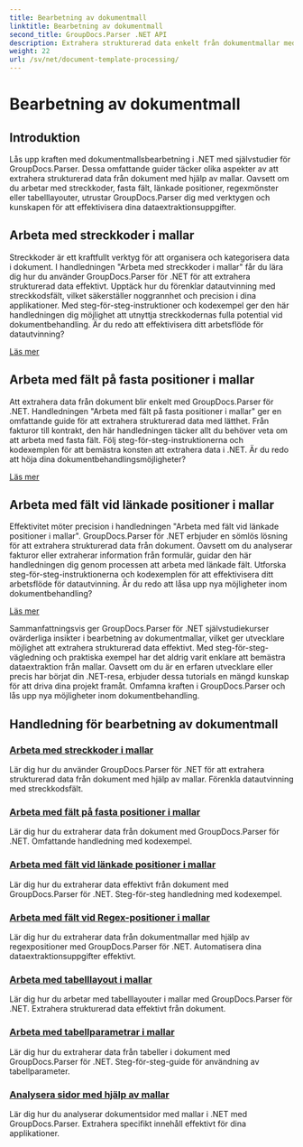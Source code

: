 ```yaml
---
title: Bearbetning av dokumentmall
linktitle: Bearbetning av dokumentmall
second_title: GroupDocs.Parser .NET API
description: Extrahera strukturerad data enkelt från dokumentmallar med GroupDocs.Parser för .NET. Lär dig att arbeta med streckkoder, fält, regex och tabelllayouter.
weight: 22
url: /sv/net/document-template-processing/
---
```


# Bearbetning av dokumentmall


## Introduktion

Lås upp kraften med dokumentmallsbearbetning i .NET med självstudier för GroupDocs.Parser. Dessa omfattande guider täcker olika aspekter av att extrahera strukturerad data från dokument med hjälp av mallar. Oavsett om du arbetar med streckkoder, fasta fält, länkade positioner, regexmönster eller tabelllayouter, utrustar GroupDocs.Parser dig med verktygen och kunskapen för att effektivisera dina dataextraktionsuppgifter.

## Arbeta med streckkoder i mallar

Streckkoder är ett kraftfullt verktyg för att organisera och kategorisera data i dokument. I handledningen "Arbeta med streckkoder i mallar" får du lära dig hur du använder GroupDocs.Parser för .NET för att extrahera strukturerad data effektivt. Upptäck hur du förenklar datautvinning med streckkodsfält, vilket säkerställer noggrannhet och precision i dina applikationer. Med steg-för-steg-instruktioner och kodexempel ger den här handledningen dig möjlighet att utnyttja streckkodernas fulla potential vid dokumentbehandling. Är du redo att effektivisera ditt arbetsflöde för datautvinning?

[Läs mer](./working-with-barcodes-in-templates/)

## Arbeta med fält på fasta positioner i mallar

Att extrahera data från dokument blir enkelt med GroupDocs.Parser för .NET. Handledningen "Arbeta med fält på fasta positioner i mallar" ger en omfattande guide för att extrahera strukturerad data med lätthet. Från fakturor till kontrakt, den här handledningen täcker allt du behöver veta om att arbeta med fasta fält. Följ steg-för-steg-instruktionerna och kodexemplen för att bemästra konsten att extrahera data i .NET. Är du redo att höja dina dokumentbehandlingsmöjligheter?

[Läs mer](./working-with-fields-at-fixed-positions-in-templates/)

## Arbeta med fält vid länkade positioner i mallar

Effektivitet möter precision i handledningen "Arbeta med fält vid länkade positioner i mallar". GroupDocs.Parser för .NET erbjuder en sömlös lösning för att extrahera strukturerad data från dokument. Oavsett om du analyserar fakturor eller extraherar information från formulär, guidar den här handledningen dig genom processen att arbeta med länkade fält. Utforska steg-för-steg-instruktionerna och kodexemplen för att effektivisera ditt arbetsflöde för datautvinning. Är du redo att låsa upp nya möjligheter inom dokumentbehandling?

[Läs mer](./working-with-fields-at-linked-positions-in-templates/)

Sammanfattningsvis ger GroupDocs.Parser för .NET självstudiekurser ovärderliga insikter i bearbetning av dokumentmallar, vilket ger utvecklare möjlighet att extrahera strukturerad data effektivt. Med steg-för-steg-vägledning och praktiska exempel har det aldrig varit enklare att bemästra dataextraktion från mallar. Oavsett om du är en erfaren utvecklare eller precis har börjat din .NET-resa, erbjuder dessa tutorials en mängd kunskap för att driva dina projekt framåt. Omfamna kraften i GroupDocs.Parser och lås upp nya möjligheter inom dokumentbehandling.

## Handledning för bearbetning av dokumentmall
### [Arbeta med streckkoder i mallar](./working-with-barcodes-in-templates/)
Lär dig hur du använder GroupDocs.Parser för .NET för att extrahera strukturerad data från dokument med hjälp av mallar. Förenkla datautvinning med streckkodsfält.
### [Arbeta med fält på fasta positioner i mallar](./working-with-fields-at-fixed-positions-in-templates/)
Lär dig hur du extraherar data från dokument med GroupDocs.Parser för .NET. Omfattande handledning med kodexempel.
### [Arbeta med fält vid länkade positioner i mallar](./working-with-fields-at-linked-positions-in-templates/)
Lär dig hur du extraherar data effektivt från dokument med GroupDocs.Parser för .NET. Steg-för-steg handledning med kodexempel.
### [Arbeta med fält vid Regex-positioner i mallar](./working-with-fields-at-regex-positions-in-templates/)
Lär dig hur du extraherar data från dokumentmallar med hjälp av regexpositioner med GroupDocs.Parser för .NET. Automatisera dina dataextraktionsuppgifter effektivt.
### [Arbeta med tabelllayout i mallar](./working-with-table-layout-in-templates/)
Lär dig hur du arbetar med tabelllayouter i mallar med GroupDocs.Parser för .NET. Extrahera strukturerad data effektivt från dokument.
### [Arbeta med tabellparametrar i mallar](./working-with-table-parameters-in-templates/)
Lär dig hur du extraherar data från tabeller i dokument med GroupDocs.Parser för .NET. Steg-för-steg-guide för användning av tabellparameter.
### [Analysera sidor med hjälp av mallar](./parse-pages-using-templates/)
Lär dig hur du analyserar dokumentsidor med mallar i .NET med GroupDocs.Parser. Extrahera specifikt innehåll effektivt för dina applikationer.